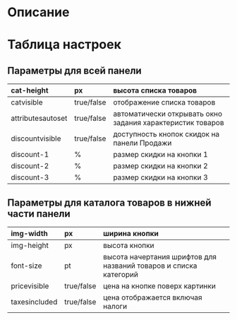 # Описание #

# Таблица настроек #

## Параметры для всей панели ##

|cat-height|px|высота списка товаров|
|:---------|:-|:--------------------|
|catvisible|true/false|отображение списка товаров|
|attributesautoset|true/false|автоматически открывать окно задания характеристик товаров|
|discountvisible|true/false|доступность кнопок скидок на панели Продажи|
|discount-1|% |размер скидки на кнопки 1|
|discount-2|% |размер скидки на кнопки 2|
|discount-3|% |размер скидки на кнопки 3|

## Параметры для каталога товаров в нижней части панели ##

|img-width|px|ширина кнопки|
|:--------|:-|:------------|
|img-height|px|высота кнопки|
|font-size|pt|высота начертания шрифтов для названий товаров и списка категорий|
|pricevisible|true/false|цена на кнопке поверх картинки|
|taxesincluded|true/false|цена отображается включая налоги|


